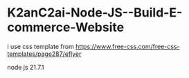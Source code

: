 ﻿# K2anC2ai-Node-JS--Build-E-commerce-Website


i use css template from  https://www.free-css.com/free-css-templates/page287/eflyer

node js 21.7.1
